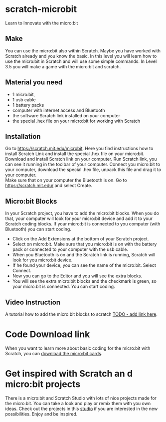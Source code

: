# scratch-microbit
Learn to Innovate with the micro:bit

## Make
You can use the micro:bit also within Scratch. Maybe you have worked with Scratch already and you know the basic. In this level you will learn how to use the micro:bit in Scratch and will use some simple commands. In Level 3.5 you will make a game with the micro:bit and scratch. 

## Material you need
* 1 micro:bit, 
* 1 usb cable 
* 1 battery packs
* computer with internet access and Bluetooth
* the software Scratch link installed on your computer
* the special .hex file on your micro:bit for working with Scratch

## Installation
Go to https://scratch.mit.edu/microbit. Here you find instructions how to install Scratch Link and install the special .hex file on your micro:bit. 
Download and install Scratch link on your computer. 
Run Scratch link, you can see it running in the toolbar of your computer. 
Connect you micro:bit to your computer, download the special .hex file, unpack this file and drag it to your computer.   
Make sure that on your computer the Bluetooth is on. 
Go to https://scratch.mit.edu/ and select Create.   

## Micro:bit Blocks
In your Scratch project, you have to add the micro:bit blocks. When you do that, your computer will look for your micro:bit device and add it to your Scratch coding blocks. If your micro:bit is connected to you computer (with Bluetooth) you can start coding. 

* Click on the Add Extensions at the bottom of your Scratch project. 
* Select on micro:bit. Make sure that you micro:bit is on with the battery pack or connected to your computer with the usb cable.  
* When you Bluetooth is on and the Scratch link is running, Scratch will look for you micro:bit device.
* If he found your device, you can see the name of the micro:bit. Select Connect.    
* Now you can go to the Editor and you will see the extra blocks. 
* You will see the extra micro:bit blocks and the checkmark is green, so your micro:bit is connected. You can start coding. 

## Video Instruction
A tutorial how to add the micro:bit blocks to scratch [TODO - add link here]().

# Code Download link
When you want to learn more about basic coding for the micro:bit with Scratch, you can [download the micro:bit cards](https://scratch.mit.edu/projects/413444215). 

# Get inspired with Scratch an d micro:bit projects
There is a micro:bit and Scratch Studio with lots of nice projects made for the micro:bit. You can take a look and play or remix them with you own ideas. 
Check out the projects in this [studio](https://scratch.mit.edu/studios/5812900/projects/) if you are interested in the new possibilities.
Enjoy and be inspired.




 
